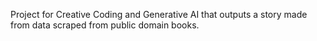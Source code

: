 Project for Creative Coding and Generative AI that outputs a story made from data scraped from public domain books.

